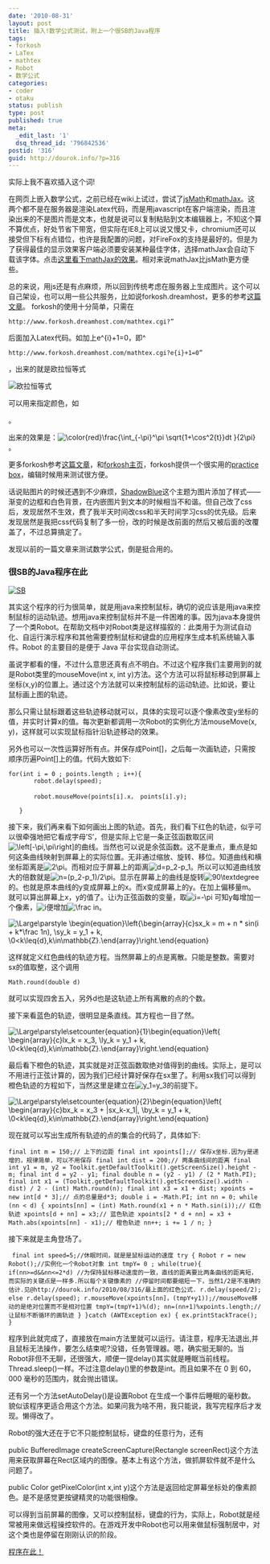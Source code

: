 ```yaml
---
date: '2010-08-31'
layout: post
title: 插入!数学公式测试，附上一个很SB的Java程序
tags:
- forkosh
- LaTex
- mathtex
- Robot
- 数学公式
categories:
- coder
- otaku
status: publish
type: post
published: true
meta:
  _edit_last: '1'
  dsq_thread_id: '796842536'
postid: '316'
guid: http://dourok.info/?p=316
---
```

实际上我不喜欢插入这个词!

在网页上嵌入数学公式，之前已经在wiki上试过，尝试了[jsMath](http://www.math.union.edu/~dpvc/jsmath/)和[mathJax](http://www.mathjax.org/)。这两个都不是在服务器是渲染Latex代码，而是用javascript在客户端渲染，而且渲染出来的不是图片而是文本，也就是说可以复制粘贴到文本编辑器上，不知这个算不算优点，好处节省下带宽，但实际在IE8上可以说又慢又卡，chromium还可以接受但下标有点错位，也许是我配置的问题，对FireFox的支持是最好的。但是为了获得最佳的显示效果客户端必须要安装某种最佳字体，选择mathJax会自动下载该字体。点击[这里看下mathJax的效果](http://dourok.info/mathjax/test/)。相对来说mathJax比jsMath更方便些。

总的来说，用js还是有点麻烦，所以回到传统考虑在服务器上生成图片。这个可以自己架设，也可以用一些公共服务，比如说forkosh.dreamhost，更多的参考[这篇文章](http://blog.chaoskey.com/2009/06/21/857)。
forkosh的使用十分简单，只需在

    http://www.forkosh.dreamhost.com/mathtex.cgi?”

后面加入Latex代码。如加上e^{i}+1=0，即^

    http://www.forkosh.dreamhost.com/mathtex.cgi?e{i}+1=0”

，出来的就是欧拉恒等式

![](http://www.forkosh.dreamhost.com/mathtex.cgi?\parstyle\color[rgb]{0.73,0.73,0.73}\colorbox[rgb]{0.067,0.067,0.067}{$e^{i\pi}+1=0$} "欧拉恒等式")

可以用来指定颜色，如

。

出来的效果是：![](http://www.forkosh.dreamhost.com/mathtex.cgi?%20\Large\parstyle\color{red}\colorbox[rgb]{0.067,0.067,0.067}{$\frac{\int_{-\pi}^\pi%20\sqrt{1+\cos^2{t}}dt%20}{2\pi}$}} "\color{red}\frac{\int_{-\pi}^\pi \sqrt{1+\cos^2{t}}dt }{2\pi}")。

更多forkosh参考[这篇文章](http://ggggqqqqihc.javaeye.com/blog/161957)，和[forkosh主页](http://www.forkosh.com/)，forkosh提供一个很实用的[practice
box](http://www.forkosh.com/mathtextutorial.html)，编辑时候用来测试很方便。

话说贴图片的时候还遇到不少麻烦，[ShadowBlue](http://interjc.net/dev/shadowblue)这个主题为图片添加了样式——渐变的边框和白色背景，在内嵌图片到文本的时候相当不和谐。但自己改了css后，发现居然不生效，费了我半天时间改css和半天时间学习css的优先级。后来发现居然是我把css代码复制了多一份，改的时候是改前面的然后又被后面的改覆盖了，不过总算搞定了。

发现以前的一篇文章来测试数学公式，倒是挺合用的。

### 很SB的Java程序在此

[![SB](http://dourok.info/wp-content/uploads/2010/08/9191a5cc799b343d01e928d8.jpg.png "SB")](http://dourok.info/wp-content/uploads/2010/08/9191a5cc799b343d01e928d8.jpg.png)

其实这个程序的行为很简单，就是用java来控制鼠标，确切的说应该是用java来控制鼠标的运动轨迹。想用java来控制鼠标并不是一件困难的事。因为java本身提供了一个类Robot。在帮助文档中对Robot类是这样描叙的：此类用于为测试自动化、自运行演示程序和其他需要控制鼠标和键盘的应用程序生成本机系统输入事件。Robot
的主要目的是便于 Java 平台实现自动测试。

虽说字都看的懂，不过什么意思还真有点不明白。不过这个程序我们主要用到的就是Robot类里的mouseMove(int
x, int
y)方法。这个方法可以将鼠标移动到屏幕上坐标(x,y)的位置上。通过这个方法就可以来控制鼠标的运动轨迹。比如说，要让鼠标画上图的轨迹。

那么只需让鼠标跟着这些轨迹移动就可以，具体的实现可以逐个像素改变y坐标的值，并实时计算x的值。每次更新都调用一次Robot的实例化方法mouseMove(x,
y)，这样就可以实现鼠标指针沿轨迹移动的效果。

另外也可以一次性运算好所有点。并保存成Point[]，之后每一次画轨迹，只需按顺序历遍Point[]上的值。代码大致如下:

    for(int i = 0 ; points.length ; i++){
           robot.delay(speed);

           robot.mouseMove(points[i].x， points[i].y);

       }

接下来，我们再来看下如何画出上图的轨迹。首先，我们看下红色的轨迹，似乎可以很牵强地把它看成字母’S’，但是实际上它是一条正弦函数取区间![](http://www.forkosh.dreamhost.com/mathtex.cgi?\parstyle\color[rgb]{0.73,0.73,0.73}\colorbox[rgb]{0.067,0.067,0.067}{$\left[-\pi,\pi\right]$} "\left[-\pi,\pi\right]")的曲线。当然也可以说是余弦函数。这不是重点，重点是如何这条曲线映射到屏幕上的实际位置。无非通过缩放、旋转、移位。知道曲线和横坐标距离是![](http://www.forkosh.dreamhost.com/mathtex.cgi?\parstyle\color[rgb]{0.73,0.73,0.73}\colorbox[rgb]{0.067,0.067,0.067}{$2\pi$} "2\pi")。而相对应于屏幕上的距离![](http://www.forkosh.dreamhost.com/mathtex.cgi?\parstyle\color[rgb]{0.73,0.73,0.73}\colorbox[rgb]{0.067,0.067,0.067}{$d=p_2-p_1$} "d=p_2-p_1")。所以可以知道曲线放大的倍数就是![](http://www.forkosh.dreamhost.com/mathtex.cgi?\parstyle\color[rgb]{0.73,0.73,0.73}\colorbox[rgb]{0.067,0.067,0.067}{$n=(p_2-p_1)/2\pi$} "n=(p_2-p_1)/2\pi")。显示在屏幕上的曲线是旋转![](http://www.forkosh.dreamhost.com/mathtex.cgi?\parstyle\color[rgb]{0.73,0.73,0.73}\colorbox[rgb]{0.067,0.067,0.067}{$90\textdegree$} "90\textdegree")的。也就是原本曲线的y变成屏幕上的x。而x变成屏幕上的y。在加上偏移量m。就可以算出屏幕上x，y的值了。让i为正弦函数的变量，取![](http://www.forkosh.dreamhost.com/mathtex.cgi?\parstyle\color[rgb]{0.73,0.73,0.73}\colorbox[rgb]{0.067,0.067,0.067}{$i=-\pi$} "i=-\pi")
可知y每增加一个像素，![](http://www.forkosh.dreamhost.com/mathtex.cgi?\parstyle\color[rgb]{0.73,0.73,0.73}\colorbox[rgb]{0.067,0.067,0.067}{$i$} "i")便增加![](http://www.forkosh.dreamhost.com/mathtex.cgi?\parstyle\color[rgb]{0.73,0.73,0.73}\colorbox[rgb]{0.067,0.067,0.067}{$%20\frac%20in$} "\frac in")。

![](http://www.forkosh.dreamhost.com/mathtex.cgi?\Large\parstyle\color[rgb]{0.73,0.73,0.73}\begin{equation}\left\{\begin{array}{c}sx_k%20=%20m%20+%20n%20*%20sin(i%20+%20k*\frac%201n),%20\\sy_k%20=%20y_1%20+%20k,%20\\0<k\leq{d},k\in\mathbb{Z}.\end{array}\right.\end{equation} "\Large\parstyle \begin{equation}\left\{\begin{array}{c}sx_k = m + n * sin(i + k*\frac 1n), \\sy_k = y_1 + k, \\0<k\leq{d},k\in\mathbb{Z}.\end{array}\right.\end{equation}")

这样就定义红色曲线的轨迹方程。当然屏幕上的点是离散。只能是整数。需要对sx的值取整，这个调用

    Math.round(double d)

就可以实现四舍五入，另外d也是这轨迹上所有离散的点的个数。

接下来看蓝色的轨迹，很明显是条直线。其方程也一目了然。

![](http://www.forkosh.dreamhost.com/mathtex.cgi?\Large\parstyle\color[rgb]{0.73,0.73,0.73}\setcounter{equation}{1}\begin{equation}\left\{%20\begin{array}{c}lx_k%20=%20x_3,%20\\ly_k%20=%20y_1%20+%20k,%20\\0<k\leq{d},k\in\mathbb{Z}.\end{array}\right.\end{equation} "\Large\parstyle\setcounter{equation}{1}\begin{equation}\left\{ \begin{array}{c}lx_k = x_3, \\ly_k = y_1 + k, \\0<k\leq{d},k\in\mathbb{Z}.\end{array}\right.\end{equation}")

最后看下橙色的轨迹，其实就是对正弦函数取绝对值得到的曲线。实际上，是可以不用进行正弦计算的，因为我们已经计算好保存在sx里了。利用sx我们可以得到橙色轨迹的方程如下，当然这里是建立在![](http://www.forkosh.dreamhost.com/mathtex.cgi?\parstyle\color[rgb]{0.73,0.73,0.73}\colorbox[rgb]{0.067,0.067,0.067}{$y_1=y_3$} "y_1=y_3")的前提下。

![](http://www.forkosh.dreamhost.com/mathtex.cgi?\Large\parstyle\color[rgb]{0.73,0.73,0.73}\setcounter{equation}{2}\begin{equation}\left\{%20\begin{array}{c}bx_k%20=%20x_3%20+%20|sx_k-x_1|,%20%20\\by_k%20=%20y_1%20+%20k,%20%20\\0<k\leq{d},k\in\mathbb{Z}.\end{array}\right.\end{equation} "\Large\parstyle\setcounter{equation}{2}\begin{equation}\left\{ \begin{array}{c}bx_k = x_3 + |sx_k-x_1|,  \\by_k = y_1 + k,  \\0<k\leq{d},k\in\mathbb{Z}.\end{array}\right.\end{equation}")

现在就可以写出生成所有轨迹的点的集合的代码了，具体如下:

    final int m = 150;// 上下的边距 final int xpoints[];// 保存x坐标.因为y是递增的，规律简单，可以不用保存 final int dist = 200;// 两条曲线间的距离 final int y1 = m, y2 = Toolkit.getDefaultToolkit().getScreenSize().height - m; final int d = y2 - y1; final double n = (y2 - y1) / (2 * Math.PI); final int x1 = (Toolkit.getDefaultToolkit().getScreenSize().width - dist) / 2 - (int) Math.round(n); final int x3 = x1 + dist; xpoints = new int[d * 3];// 点的总量是d*3; double i = -Math.PI; int nn = 0; while (nn < d) { xpoints[nn] = (int) Math.round(x1 + n * Math.sin(i));// 红色轨迹 xpoints[d + nn] = x3;// 蓝色轨迹 xpoints[2 * d + nn] = x3 + Math.abs(xpoints[nn] - x1);// 橙色轨迹 nn++; i += 1 / n; } 

接下来就是主角登场了。

     final int speed=5;//休眠时间，就是是鼠标运动的速度 try { Robot r = new Robot();//实例化一个Robot对象 int tmpY= 0 ; while(true){ if(nn>=d&&nn<=2*d) //为保持鼠标移动速度的一致，直线的距离要比两条曲线的距离短，而实际的关键点是一样多.所以每个关键像素的 //停留时间都要缩短一下，当然1/2是不准确的估计.见@http://dourok.info/2010/08/316/最上面的红色公式. r.delay(speed/2); else r.delay(speed); r.mouseMove(xpoints[nn]，(tmpY+y1));//mouseMove移动的是绝对位置而不是相对位置 tmpY=(tmpY+1)%(d); nn=(nn+1)%xpoints.length;//让鼠标不断循环的画轨迹 } }catch (AWTException ex) { ex.printStackTrace(); } 

程序到此就完成了，直接放在main方法里就可以运行。请注意，程序无法退出,并且鼠标无法操作，要怎么结束呢?没错，任务管理器。嗯，确实挺无聊的。当Robot非但不无聊，还很强大，顺便一提delay()其实就是睡眠当前线程。Thread.sleep()一样。不过注意delay()里的参数是int。而且如果不在
0 到 60，000 毫秒的范围内，就会抛出错误。

还有另一个方法setAutoDelay()是设置Robot
在生成一个事件后睡眠的毫秒数。貌似该程序更适合用这个方法。如果问我为啥不用，我只能说，我写完程序后才发现。懒得改了。

Robot的强大还在于它不只能控制鼠标，键盘的任意行为，还有

public BufferedImage createScreenCapture(Rectangle
screenRect)这个方法用来获取屏幕在Rect区域内的图像。基本上有这个方法，做抓屏软件就不是什么问题了。

public Color getPixelColor(int x,int
y)这个方法是返回给定屏幕坐标处的像素颜色。是不是感觉更按键精灵的功能很相像。

可以得到当前屏幕的图像，又可以控制鼠标，键盘的行为，实际上，Robot就是经常被用来做远程操控软件的。在游戏开发中Robot也可以用来做鼠标强制居中，对这个类也是停留在刚刚认识的阶段。

[程序在此！](http://dourok.info/wp-content/uploads/2010/09/Robot.jar)
